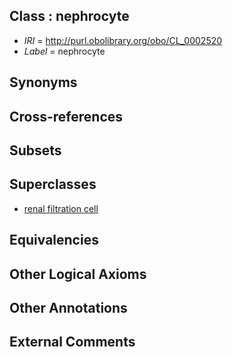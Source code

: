 
## Class : nephrocyte

 * *IRI* = http://purl.obolibrary.org/obo/CL_0002520
 * *Label* = nephrocyte

## Synonyms


## Cross-references


## Subsets


## Superclasses

 * [renal filtration cell](../../CL/22/CL_0002522.md)

## Equivalencies


## Other Logical Axioms


## Other Annotations


## External Comments

